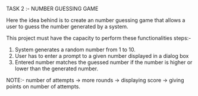 TASK 2 :- NUMBER GUESSING GAME

Here the idea behind  is to create an number guessing game  that allows a user to guess the number generated by a system.

This project must have the capacity to perform these functionalities 
steps:-
1) System generates a random number from 1 to 10.
2) User has to enter a prompt to a given number displayed in a dialog box
3) Entered number matches the guessed number if the number is higher or lower than the generated number.

 NOTE:- number of attempts -> more rounds -> displaying score -> giving points on number of attempts.
